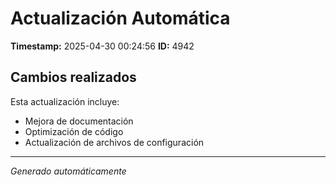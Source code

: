 # Actualización Automática

**Timestamp:** 2025-04-30 00:24:56
**ID:** 4942

## Cambios realizados

Esta actualización incluye:
- Mejora de documentación
- Optimización de código
- Actualización de archivos de configuración

---
*Generado automáticamente*
